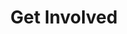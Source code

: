 ---
templateKey: get-involved-page
title: Get Involved
columns:
  firstCol:
    title: Sponsor
    description: To give a talk or to organise a workshop, apply here.  
    URL: https://drive.google.com/file/d/1BsT4NA_tq8u4o-K3I209TDgQnUjpdYHX/view
  secondCol:
    title: Speaker
    description: Check out our sponsorship packages. 
    URL: https://gnosis1.typeform.com/to/ZNV6Wf
  thirdCol:
    title: Volunteer
    description: To volunteer at our event apply here. Contact us for more information.
    URL: /
---